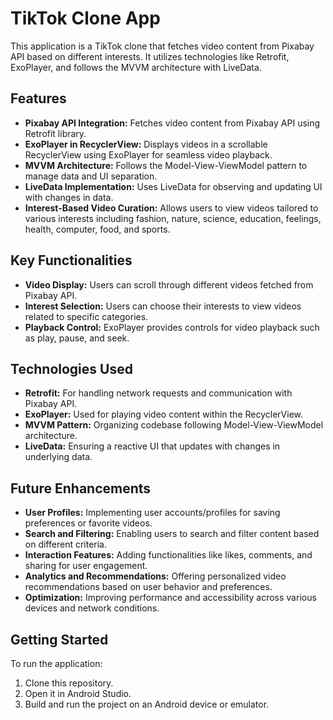 # TikTok Clone App

This application is a TikTok clone that fetches video content from Pixabay API based on different interests. It utilizes technologies like Retrofit, ExoPlayer, and follows the MVVM architecture with LiveData.

## Features

- **Pixabay API Integration:** Fetches video content from Pixabay API using Retrofit library.
- **ExoPlayer in RecyclerView:** Displays videos in a scrollable RecyclerView using ExoPlayer for seamless video playback.
- **MVVM Architecture:** Follows the Model-View-ViewModel pattern to manage data and UI separation.
- **LiveData Implementation:** Uses LiveData for observing and updating UI with changes in data.
- **Interest-Based Video Curation:** Allows users to view videos tailored to various interests including fashion, nature, science, education, feelings, health, computer, food, and sports.

## Key Functionalities

- **Video Display:** Users can scroll through different videos fetched from Pixabay API.
- **Interest Selection:** Users can choose their interests to view videos related to specific categories.
- **Playback Control:** ExoPlayer provides controls for video playback such as play, pause, and seek.

## Technologies Used

- **Retrofit:** For handling network requests and communication with Pixabay API.
- **ExoPlayer:** Used for playing video content within the RecyclerView.
- **MVVM Pattern:** Organizing codebase following Model-View-ViewModel architecture.
- **LiveData:** Ensuring a reactive UI that updates with changes in underlying data.

## Future Enhancements

- **User Profiles:** Implementing user accounts/profiles for saving preferences or favorite videos.
- **Search and Filtering:** Enabling users to search and filter content based on different criteria.
- **Interaction Features:** Adding functionalities like likes, comments, and sharing for user engagement.
- **Analytics and Recommendations:** Offering personalized video recommendations based on user behavior and preferences.
- **Optimization:** Improving performance and accessibility across various devices and network conditions.

## Getting Started

To run the application:
1. Clone this repository.
2. Open it in Android Studio.
3. Build and run the project on an Android device or emulator.




